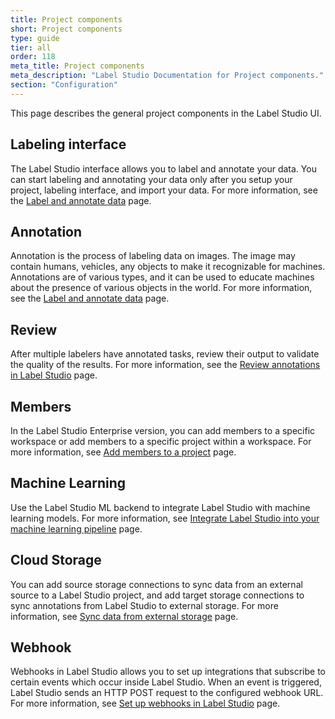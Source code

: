 ```yaml
---
title: Project components 
short: Project components 
type: guide
tier: all
order: 118
meta_title: Project components 
meta_description: "Label Studio Documentation for Project components."
section: "Configuration"
---
```



This page describes the general project components in the Label Studio UI. 


## Labeling interface 

The Label Studio interface allows you to label and annotate your data. You can start labeling and annotating your data only after you setup your project, labeling interface, and import your data. For more information, see the [Label and annotate data](labeling.html#Start-labeling) page. 


## Annotation

Annotation is the process of labeling data on images. The image may contain humans, vehicles, any objects to make it recognizable for machines. Annotations are of various types, and it can be used to educate machines about the presence of various objects in the world. For more information, see the [Label and annotate data](labeling.html#Start-labeling) page. 

<div class="enterprise-only">

## Review 

After multiple labelers have annotated tasks, review their output to validate the quality of the results. For more information, see the [Review annotations in Label Studio](quality.html) page.

## Members 

In the Label Studio Enterprise version, you can add members to a specific workspace or add members to a specific project within a workspace. For more information, see [Add members to a project](setup_project.html#Add-members-to-a-project) page. 

</div>

## Machine Learning 

Use the Label Studio ML backend to integrate Label Studio with machine learning models.  For more information, see [Integrate Label Studio into your machine learning pipeline](ml.html) page. 


## Cloud Storage 

You can add source storage connections to sync data from an external source to a Label Studio project, and add target storage connections to sync annotations from Label Studio to external storage. For more information, see [Sync data from external storage](storage.html) page. 


## Webhook 

Webhooks in Label Studio allows you to set up integrations that subscribe to certain events which occur inside Label Studio. When an event is triggered, Label Studio sends an HTTP POST request to the configured webhook URL. For more information, see [Set up webhooks in Label Studio](webhooks.html) page. 
